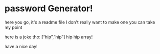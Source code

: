 # password Generator!

here you go, it's a readme file
I don't really want to make one 
you can take my point


here is a joke tho:
[“hip”,”hip”]
hip hip array!

have a nice day!
